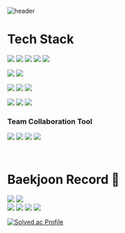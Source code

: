 ![header](https://capsule-render.vercel.app/api?type=slice&color=FFA883&height=300&section=header&text=Jongsun%20Park%20&fontSize=90)

# Tech Stack
<img src="https://img.shields.io/badge/Python-3776AB?style=plastic&logo=python&logoColor=white"/></a>
<img src="https://img.shields.io/badge/Java-red?style=plastic&logo=Java&logoColor=white"/></a>
<img src="https://img.shields.io/badge/Selenium-43B02A?style=plastic&logo=Selenium&logoColor=white"/></a>
<img src="https://img.shields.io/badge/Django-092E20?style=plastic&logo=Django&logoColor=white"/></a>
<img src="https://img.shields.io/badge/Springboot-6DB33F?style=plastic&logo=Springboot&logoColor=white"/></a>

<img src="https://img.shields.io/badge/MySQL-4479A1?style=plastic&logo=MySQL&logoColor=white"/></a>
<img src="https://img.shields.io/badge/SQLite-003B57?style=plastic&logo=SQLite&logoColor=white"/></a>

<img src="https://img.shields.io/badge/Docker-2496ED?style=plastic&logo=Docker&logoColor=white"/></a>
<img src="https://img.shields.io/badge/NGINX-009639?style=plastic&logo=NGINX&logoColor=white"/></a>
<img src="https://img.shields.io/badge/Linux-FCC624?style=plastic&logo=Linux&logoColor=white"/></a>

<img src="https://img.shields.io/badge/Let's%20Encrypt-003A70?style=plastic&logo=Let's%20Encrypt&logoColor=white"/></a>
<img src="https://img.shields.io/badge/Amazon%20EC2-FF9900?style=plastic&logo=Amazon%20EC2&logoColor=white"/></a>
<img src="https://img.shields.io/badge/Amazon%20S3-569A31?style=plastic&logo=Amazon%20S3&logoColor=white"/></a>

### Team Collaboration Tool

<img src="https://img.shields.io/badge/Github-181717?style=plastic&logo=Github&logoColor=white"/></a>
<img src="https://img.shields.io/badge/Gitlab-FC6D26?style=plastic&logo=Gitlab&logoColor=white"/></a>
<img src="https://img.shields.io/badge/Jira-0052CC?style=plastic&logo=Jira&logoColor=white"/></a>
<img src="https://img.shields.io/badge/Mattermost-0058CC?style=plastic&logo=Mattermost&logoColor=white"/></a>

<!-- 
<img src="https://img.shields.io/badge/Gitlab-FC6D26?style=plastic&logo=Gitlab&logoColor=white"/></a>

https://img.shields.io/badge/Java-ff405?style={스타일}&logo={로고}&logoColor={로고컬러} -->

<br />

# Baekjoon Record 👋  

<img src="https://img.shields.io/badge/-%EC%8B%A4%EB%B2%844%2020220119-lightgrey"/></a> <!-- 실버4 220119 -->
<img src="https://img.shields.io/badge/-%EC%8B%A4%EB%B2%842%2020220121-lightgrey"/></a> <!-- 실버2 220121 -->  
<img src="https://img.shields.io/badge/-%EA%B3%A8%EB%93%9C5%2020220206-gold"/></a> <!-- 골드5 220206 -->
<img src="https://img.shields.io/badge/-%EA%B3%A8%EB%93%9C4%2020220217-gold"/></a> <!-- 골드4 220217 -->
<img src="https://img.shields.io/badge/-%EA%B3%A8%EB%93%9C3%2020220311-gold"/></a> <!-- 골드3 220311 -->
<img src="https://img.shields.io/badge/-%EA%B3%A8%EB%93%9C2%2020220403-gold"/></a> <!-- 골드2 220403 -->


[![Solved.ac Profile](http://mazassumnida.wtf/api/v2/generate_badge?boj=jongsun1993)](https://solved.ac/jongsun1993/)




<!--
**PJSliable/PJSliable** is a ✨ _special_ ✨ repository because its `README.md` (this file) appears on your GitHub profile.

Here are some ideas to get you started:

- 🔭 I’m currently working on ...
- 🌱 I’m currently learning ...
- 👯 I’m looking to collaborate on ...
- 🤔 I’m looking for help with ...
- 💬 Ask me about ...
- 📫 How to reach me: ...
- 😄 Pronouns: ...
- ⚡ Fun fact: ...
-->
